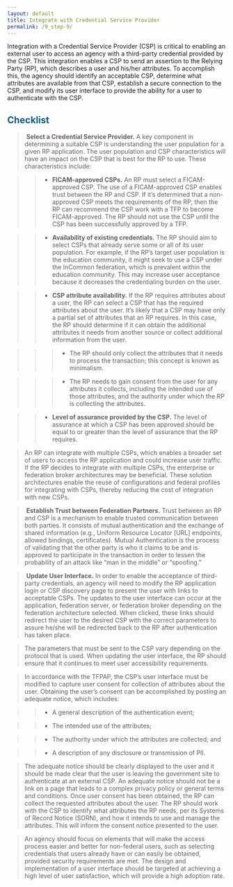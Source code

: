 ```yaml
---
layout: default
title: Integrate with Credential Service Provider
permalink: /9_step-9/
---
```


Integration with a Credential Service Provider (CSP) is critical to enabling an external user to access an agency with a third-party credential provided by the CSP. This integration enables a CSP to send an assertion to the Relying Party (RP), which describes a user and his/her attributes. To accomplish this, the agency should identify an acceptable CSP, determine what attributes are available from that CSP, establish a secure connection to the CSP, and modify its user interface to provide the ability for a user to authenticate with the CSP.

## <span style="color: #0C5C89">**Checklist**</span>

> <i class="fa fa-check-square-o"></i> &nbsp;**Select a Credential Service Provider.** A key component in determining a suitable CSP is understanding the user population for a given RP application. The user population and CSP characteristics will have an impact on the CSP that is best for the RP to use. These characteristics include: 

>> * **FICAM-approved CSPs.** An RP must select a FICAM-approved CSP. The use of a FICAM-approved CSP enables trust between the RP and CSP. If it’s determined that a non-approved CSP meets the requirements of the RP, then the RP can recommend the CSP work with a TFP to become FICAM-approved. The RP should not use the CSP until the CSP has been successfully approved by a TFP. 

>> * **Availability of existing credentials.** The RP should aim to select CSPs that already serve some or all of its user population. For example, if the RP’s target user population is the education community, it might seek to use a CSP under the InCommon federation, which is prevalent within the education community. This may increase user acceptance because it decreases the credentialing burden on the user. 

>> * **CSP attribute availability.** If the RP requires attributes about a user, the RP can select a CSP that has the required attributes about the user. It’s likely that a CSP may have only a partial set of attributes that an RP requires. In this case, the RP should determine if it can obtain the additional attributes it needs from another source or collect additional information from the user.
 
>>> * The RP should only collect the attributes that it needs to process the transaction; this concept is known as minimalism. 

>>> * The RP needs to gain consent from the user for any attributes it collects, including the intended use of those attributes, and the authority under which the RP is collecting the attributes. 

>> * **Level of assurance provided by the CSP.** The level of assurance at which a CSP has been approved should be equal to or greater than the level of assurance that the RP requires.

> An RP can integrate with multiple CSPs, which enables a broader set of users to access the RP application and could increase user traffic. If the RP decides to integrate with multiple CSPs, the enterprise or federation broker architectures may be beneficial. These solution architectures enable the reuse of configurations and federal profiles for integrating with CSPs, thereby reducing the cost of integration with new CSPs.

> <i class="fa fa-check-square-o"></i> &nbsp;**Establish Trust between Federation Partners.** Trust between an RP and CSP is a mechanism to enable trusted communication between both parties. It consists of mutual authentication and the exchange of shared information (e.g., Uniform Resource Locator [URL] endpoints, allowed bindings, certificates). Mutual Authentication is the process of validating that the other party is who it claims to be and is approved to participate in the transaction in order to lessen the probability of an attack like “man in the middle” or “spoofing.”

> <i class="fa fa-check-square-o"></i> &nbsp;**Update User Interface.** In order to enable the acceptance of third-party credentials, an agency will need to modify the RP application login or CSP discovery page to present the user with links to acceptable CSPs. The updates to the user interface can occur at the application, federation server, or federation broker depending on the federation architecture selected. When clicked, these links should redirect the user to the desired CSP with the correct parameters to assure he/she will be redirected back to the RP after authentication has taken place.

> The parameters that must be sent to the CSP vary depending on the protocol that is used. When updating the user interface, the RP should ensure that it continues to meet user accessibility requirements.

> In accordance with the TFPAP, the CSP’s user interface must be modified to capture user consent for collection of attributes about the user. Obtaining the user’s consent can be accomplished by posting an adequate notice, which includes: 

>> * A general description of the authentication event; 

>> * The intended use of the attributes; 

>> * The authority under which the attributes are collected; and 

>> * A description of any disclosure or transmission of PII. 

> The adequate notice should be clearly displayed to the user and it should be made clear that the user is leaving the government site to authenticate at an external CSP. An adequate notice should not be a link on a page that leads to a complex privacy policy or general terms and conditions. Once user consent has been obtained, the RP can collect the requested attributes about the user. The RP should work with the CSP to identify what attributes the RP needs, per its Systems of Record Notice (SORN), and how it intends to use and manage the attributes. This will inform the consent notice presented to the user.

> An agency should focus on elements that will make the access process easier and better for non-federal users, such as selecting credentials that users already have or can easily be obtained, provided security requirements are met. The design and implementation of a user interface should be targeted at achieving a high level of user satisfaction, which will provide a high adoption rate.













